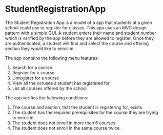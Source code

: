 # StudentRegistrationApp

The Student Registration App is a model of a app that students at a given school could use to register for classes. This app uses an MVC design pattern with a simple GUI. A student enters their name and student number which is varified by the app before they are allowed to register. Once they are authenticated, a student will find and select the course and offering section they would like to enroll in. 

The app contains the following menu features:
1. Search for a course
2. Register for a course
3. Unregister for a course
4. View all the coruses a student has registered for
5. List all courses offered by the school

The app verifies the following conditions:
1. The course and section, that the student is registering for, exists.
2. The student has the required prerequisites for the course they are trying to enroll in.
3. The student does not enroll in more than 6 courses.
4. The student does not enroll in the same course twice.
